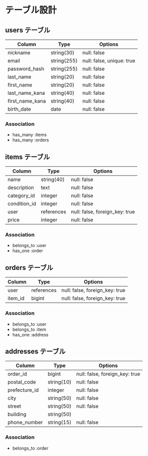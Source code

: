 # テーブル設計
## users テーブル

| Column         | Type        | Options                   |
|----------------|-------------|---------------------------|
| nickname       | string(30)  | null: false               |
| email          | string(255) | null: false, unique: true |
| password_hash  | string(255) | null: false               |
| last_name      | string(20)  | null: false               |
| first_name     | string(20)  | null: false               |
| last_name_kana | string(40)  | null: false               |
| first_name_kana| string(40)  | null: false               |
| birth_date     | date        | null: false               |

### Association
- has_many :items
- has_many :orders

## items テーブル

| Column       | Type         | Options                        |
|--------------|--------------|--------------------------------|
| name         | string(40)   | null: false                    |
| description  | text         | null: false                    |
| category_id  | integer      | null: false                    |
| condition_id | integer      | null: false                    |
| user         | references   | null: false, foreign_key: true |
| price        | integer      | null: false                    |


### Association
- belongs_to :user
- has_one :order

## orders テーブル

| Column  | Type   | Options                        |
|---------|--------|--------------------------------|
| user    | references | null: false, foreign_key: true |
| item_id | bigint     | null: false, foreign_key: true |

### Association
- belongs_to :user
- belongs_to :item
- has_one :address

## addresses テーブル

| Column        | Type        | Options                        |
|---------------|-------------|--------------------------------|
| order_id      | bigint      | null: false, foreign_key: true |
| postal_code   | string(10)  | null: false                    |
| prefecture_id | integer     | null: false                    |
| city          | string(50)  | null: false                    |
| street        | string(50)  | null: false                    |
| building      | string(50)  |                                |
| phone_number  | string(15)  | null: false                    |

### Association
- belongs_to :order
